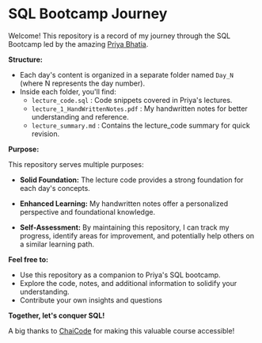 # SQL Bootcamp Journey

Welcome! This repository is a record of my journey through the SQL Bootcamp led by the amazing [Priya Bhatia](https://techforallwithpriya.graphy.com/).

**Structure:**

- Each day's content is organized in a separate folder named `Day_N` (where N represents the day number).
- Inside each folder, you'll find:
  - `lecture_code.sql` : Code snippets covered in Priya's lectures.
  - `lecture_1_HandWrittenNotes.pdf` : My handwritten notes for better understanding and reference.
  - `lecture_summary.md` : Contains the lecture_code summary for quick revision.

**Purpose:**

This repository serves multiple purposes:

- **Solid Foundation:** The lecture code provides a strong foundation for each day's concepts.
- **Enhanced Learning:** My handwritten notes offer a personalized perspective and foundational knowledge.

- **Self-Assessment:** By maintaining this repository, I can track my progress, identify areas for improvement, and potentially help others on a similar learning path.

**Feel free to:**

- Use this repository as a companion to Priya's SQL bootcamp.
- Explore the code, notes, and additional information to solidify your understanding.
- Contribute your own insights and questions

**Together, let's conquer SQL!**

A big thanks to [ChaiCode](https://chaicode.com/) for making this valuable course accessible!
